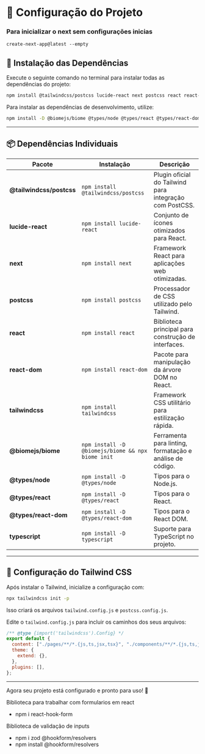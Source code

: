# 🚀 Configuração do Projeto

### Para inicializar o next sem configurações inicias

```
create-next-app@latest --empty
```

## 📌 Instalação das Dependências

Execute o seguinte comando no terminal para instalar todas as dependências do projeto:

```sh
npm install @tailwindcss/postcss lucide-react next postcss react react-dom tailwindcss
```

Para instalar as dependências de desenvolvimento, utilize:

```sh
npm install -D @biomejs/biome @types/node @types/react @types/react-dom typescript
```

---

## 📦 Dependências Individuais

| Pacote | Instalação | Descrição |
|--------|------------|------------|
| **@tailwindcss/postcss** | `npm install @tailwindcss/postcss` | Plugin oficial do Tailwind para integração com PostCSS. |
| **lucide-react** | `npm install lucide-react` | Conjunto de ícones otimizados para React. |
| **next** | `npm install next` | Framework React para aplicações web otimizadas. |
| **postcss** | `npm install postcss` | Processador de CSS utilizado pelo Tailwind. |
| **react** | `npm install react` | Biblioteca principal para construção de interfaces. |
| **react-dom** | `npm install react-dom` | Pacote para manipulação da árvore DOM no React. |
| **tailwindcss** | `npm install tailwindcss` | Framework CSS utilitário para estilização rápida. |
| **@biomejs/biome** | `npm install -D @biomejs/biome && npx biome init` | Ferramenta para linting, formatação e análise de código. |
| **@types/node** | `npm install -D @types/node` | Tipos para o Node.js. |
| **@types/react** | `npm install -D @types/react` | Tipos para o React. |
| **@types/react-dom** | `npm install -D @types/react-dom` | Tipos para o React DOM. |
| **typescript** | `npm install -D typescript` | Suporte para TypeScript no projeto. |

---

## 🔧 Configuração do Tailwind CSS

Após instalar o Tailwind, inicialize a configuração com:

```sh
npx tailwindcss init -p
```

Isso criará os arquivos `tailwind.config.js` e `postcss.config.js`.

Edite o `tailwind.config.js` para incluir os caminhos dos seus arquivos:

```js
/** @type {import('tailwindcss').Config} */
export default {
  content: ["./pages/**/*.{js,ts,jsx,tsx}", "./components/**/*.{js,ts,jsx,tsx}"],
  theme: {
    extend: {},
  },
  plugins: [],
};
```

---

Agora seu projeto está configurado e pronto para uso! 🚀


Biblioteca para trabalhar com formularios em react
 - npm i react-hook-form

Biblioteca de validação de inputs
 - npm i zod @hookform/resolvers
 - npm install @hookform/resolvers